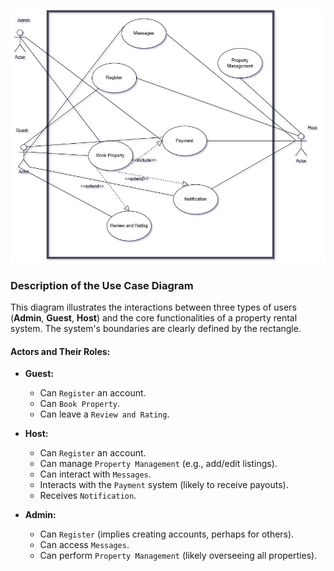 ![use_case](./use_case.png)

### Description of the Use Case Diagram

This diagram illustrates the interactions between three types of users (**Admin**, **Guest**, **Host**) and the core functionalities of a property rental system. The system's boundaries are clearly defined by the rectangle.

#### Actors and Their Roles:

- **Guest:**

  - Can `Register` an account.
  - Can `Book Property`.
  - Can leave a `Review and Rating`.

- **Host:**

  - Can `Register` an account.
  - Can manage `Property Management` (e.g., add/edit listings).
  - Can interact with `Messages`.
  - Interacts with the `Payment` system (likely to receive payouts).
  - Receives `Notification`.

- **Admin:**
  - Can `Register` (implies creating accounts, perhaps for others).
  - Can access `Messages`.
  - Can perform `Property Management` (likely overseeing all properties).
